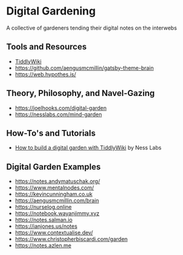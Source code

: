 # Digital Gardening

A collective of gardeners tending their digital notes on the interwebs

## Tools and Resources

- [TiddlyWiki](https://tiddlywiki.com/)
- https://github.com/aengusmcmillin/gatsby-theme-brain
- https://web.hypothes.is/

## Theory, Philosophy, and Navel-Gazing

- https://joelhooks.com/digital-garden
- https://nesslabs.com/mind-garden

## How-To's and Tutorials

- [How to build a digital garden with TiddlyWiki](https://nesslabs.com/digital-garden-tiddlywiki) by Ness Labs

## Digital Garden Examples

- https://notes.andymatuschak.org/
- https://www.mentalnodes.com/
- https://kevincunningham.co.uk
- https://aengusmcmillin.com/brain
- https://nurselog.online
- https://notebook.wayanjimmy.xyz
- https://notes.salman.io
- https://ianjones.us/notes
- https://www.contextualise.dev/
- https://www.christopherbiscardi.com/garden
- https://notes.azlen.me
